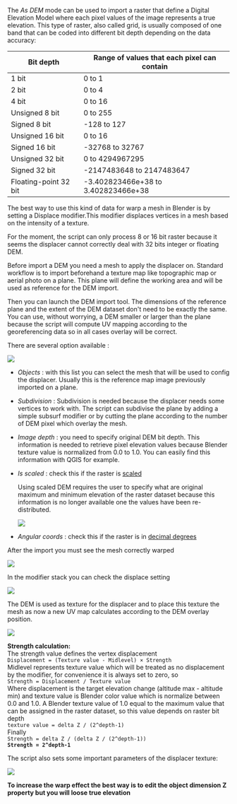 The *As DEM* mode can be used to import a raster that define a Digital Elevation Model where each pixel values of the image represents a true elevation. This type of raster, also called grid, is usually composed of one band that can be coded into different bit depth depending on the data accuracy:

Bit depth             |   Range of values that each pixel can contain
----------------------|-----------------------------------
1 bit                 |   0 to 1
2 bit                 |   0 to 4
4 bit                 |   0 to 16
Unsigned 8 bit        |   0 to 255
Signed 8 bit          |   -128 to 127
Unsigned 16 bit       |   0 to 16
Signed 16 bit         |   -32768 to 32767
Unsigned 32 bit       |   0 to 4294967295
Signed 32 bit         |   -2147483648 to 2147483647
Floating-point 32 bit |   -3.402823466e+38 to 3.402823466e+38

The best way to use this kind of data for warp a mesh in Blender is by setting a Displace modifier.This modifier displaces vertices in a mesh based on the intensity of a texture.

For the moment, the script can only process 8 or 16 bit raster because it seems the displacer cannot correctly deal with 32 bits integer or floating DEM.

Before import a DEM you need a mesh to apply the displacer on. Standard workflow is to import beforehand a texture map like topographic map or aerial photo on a plane. This plane will define the working area and will be used as reference for the DEM import.

Then you can launch the DEM import tool. The dimensions of the reference plane and the extent of the DEM dataset don't need to be exactly the same. You can use, without worrying, a DEM smaller or larger than the plane because the script will compute UV mapping according to the georeferencing data so in all cases overlay will be correct.

There are several option available :

![](https://raw.githubusercontent.com/wiki/domlysz/blenderGIS/images/georaster_Mode_As_DEM.jpeg)

* *Objects* : with this list you can select the mesh that will be used to config the displacer. Usually this is the reference map image previously imported on a plane.

* *Subdivision* : Subdivision is needed because the displacer needs some vertices to work with. The script can subdivise the plane by adding a simple subsurf modifier or by cutting the plane according to the number of DEM pixel which overlay the mesh.

* *Image depth* : you need to specify original DEM bit depth. This information is needed to retrieve pixel elevation values because Blender texture value is normalized from 0.0 to 1.0. You can easily find this  information with QGIS for example.

* *Is scaled* : check this if the raster is [scaled](https://github.com/domlysz/BlenderGIS/wiki/3.4-Scale-DEM-dataset)

    Using scaled DEM requires the user to specify what are original maximum and minimum elevation of the raster dataset because this information is no longer available one the values have been re-distributed.

    ![](https://raw.githubusercontent.com/wiki/domlysz/blenderGIS/images/georaster_Mode_As_DEM_Is_Scaled.jpeg)

* *Angular coords* : check this if the raster is in [decimal degrees](https://github.com/domlysz/BlenderGIS/wiki/1.3-Working-in-decimal-degrees)

After the import you must see the mesh correctly warped

![](https://raw.githubusercontent.com/wiki/domlysz/blenderGIS/images/georaster_DEM_result.jpeg)

In the modifier stack you can check the displace setting

![](https://raw.githubusercontent.com/wiki/domlysz/blenderGIS/images/georaster_Displacer_Settings.jpeg)

The DEM is used as texture for the displacer and to place this texture the mesh as now a new UV map calculates according to the DEM overlay position.

![](https://raw.githubusercontent.com/wiki/domlysz/blenderGIS/images/georaster_Mesh_UVmap.jpeg)

**Strength calculation:**   
The strength value defines the vertex displacement  
`Displacement = (Texture value - Midlevel) × Strength`  
Midlevel represents texture value which will be treated as no displacement by the modifier, for convenience it is always set to zero, so  
`Strength = Displacement / Texture value`  
Where displacement is the target elevation change (altitude max - altitude min) and texture value is Blender color value which is normalize between 0.0 and 1.0. A Blender texture value of 1.0 equal to the maximum value that can be assigned in the raster dataset, so this value depends on raster bit depth  
`texture value = delta Z / (2^depth-1)`  
Finally  
`Strength = delta Z / (delta Z / (2^depth-1))`  
**`Strength = 2^depth-1`**

The script also sets some important parameters of the displacer texture:

![](https://raw.githubusercontent.com/wiki/domlysz/blenderGIS/images/georaster_Displacer_texture_Settings.jpeg)

**To increase the warp effect the best way is to edit the object dimension Z property but you will loose true elevation**